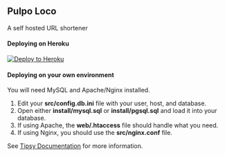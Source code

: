 ## Pulpo Loco

A self hosted URL shortener


#### Deploying on Heroku

[![Deploy to Heroku](https://www.herokucdn.com/deploy/button.svg)](https://heroku.com/deploy)


#### Deploying on your own environment

You will need MySQL and Apache/Nginx installed.

1. Edit your **src/config.db.ini** file with your user, host, and database.
1. Open either **install/mysql.sql** or **install/pgsql.sql** and load it into your database.
1. If using Apache, the **web/.htaccess** file should handle what you need.
1. If using Nginx, you should use the **src/nginx.conf** file.


See [Tipsy Documentation](https://github.com/arzynik/tipsy/wiki) for more information.
